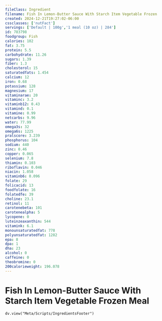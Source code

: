 ```yaml
---
fileClass: Ingredient
filename: Fish In Lemon-Butter Sauce With Starch Item Vegetable Frozen Meal
created: 2024-12-21T19:27:02-06:00
cssclasses: ['nutFact']
servings: ['Default | 100g','1 meal (10 oz) | 284']
id: 783798
foodgroup: Fish
calories: 102
fat: 3.75
protein: 5.5
carbohydrate: 11.26
sugars: 1.39
fiber: 1.3
cholesterol: 15
saturatedfats: 1.454
calcium: 12
iron: 0.68
potassium: 128
magnesium: 17
vitaminarae: 20
vitaminc: 3.2
vitaminb12: 0.43
vitamind: 0.1
vitamine: 0.99
netcarbs: 9.96
water: 77.99
omega3s: 32
omega6s: 1225
pralscore: 3.239
phosphorus: 104
sodium: 440
zinc: 0.46
copper: 0.065
selenium: 7.8
thiamin: 0.103
riboflavin: 0.046
niacin: 1.058
vitaminb6: 0.096
folate: 29
folicacid: 13
foodfolate: 16
folatedfe: 39
choline: 23.1
retinol: 11
carotenebeta: 101
carotenealpha: 5
lycopene: 0
luteinzeaxanthin: 544
vitamink: 6.1
monounsaturatedfat: 778
polyunsaturatedfat: 1282
epa: 8
dpa: 1
dha: 23
alcohol: 0
caffeine: 0
theobromine: 0
200calorieweight: 196.078
---
```


# Fish In Lemon-Butter Sauce With Starch Item Vegetable Frozen Meal

```dataviewjs
dv.view("Meta/Scripts/IngredientsFooter")
```